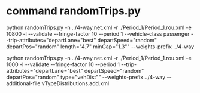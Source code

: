 # command randomTrips.py

python randomTrips.py -n ../4-way.net.xml -r ./Period_1/Period_1.rou.xml -e 10800 -l --validate --fringe-factor 10 --period 1 --vehicle-class passenger --trip-attributes="departLane=\"best\" departSpeed=\"random\" departPos=\"random\" length=\"4.7\" minGap=\"1.3\"" --weights-prefix ../4-way

python randomTrips.py -n ../4-way.net.xml -r ./Period_1/Period_1.rou.xml -e 1000 -l --validate --fringe-factor 10 --period 1 --trip-attributes="departLane=\"best\" departSpeed=\"random\" departPos=\"random\" type=\"vehDist\"" --weights-prefix ../4-way --additional-file vTypeDistributions.add.xml